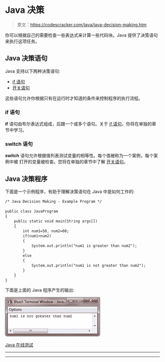 # Java 决策

> 原文：<https://codescracker.com/java/java-decision-making.htm>

你可以根据自己的需要检查一些表达式来计算一些代码块。Java 提供了决策语句来执行这项任务。

## Java 决策语句

Java 支持以下两种决策语句:

*   [if 语句](/java/java-if-statement.htm)
*   [开关语句](/java/java-switch-statement.htm)

这些语句允许你根据只有在运行时才知道的条件来控制程序的执行流程。

### if 语句

**if** 语句由布尔表达式组成，后跟一个或多个语句。关于 [if 语句](/java/java-if-statement.htm)，你将在单独的章节中学习。

### switch 语句

**switch** 语句允许根据值列表测试变量的相等性。每个值被称为一个案例，每个案例中被 打开的变量被检查。您将在单独的章节中了解 [开关语句](/java/java-switch-statement.htm)。

## Java 决策程序

下面是一个示例程序，有助于理解决策语句在 Java 中是如何工作的:

```
/* Java Decision Making - Example Program */

public class JavaProgram
{   
    public static void main(String args[])
    {
        int num1=50, num2=60;
        if(num1>num2)
        {
            System.out.println("num1 is greater than num2");
        }
        else
        {
            System.out.println("num1 is not greater than num2");
        }
    }
}
```

下面是上面的 Java 程序产生的输出:

![java decision making](img/e913792691d09b0f3be63fe30604b87f.png)

[Java 在线测试](/exam/showtest.php?subid=1)

* * *

* * *